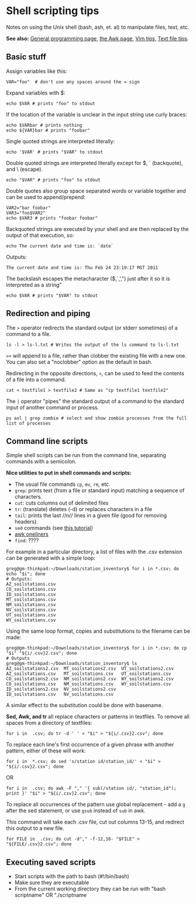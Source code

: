 # Shell scripting tips

Notes on using the Unix shell (bash, ash, et. al) to manipulate files,
text, etc.

 **See also:** [General programming page](comp_programming.md), [the Awk page](comp_awk.md), [Vim tips](comp_vimtips.md), [Text file tips](comp_textfiles.md).

## Basic stuff

Assign variables like this:

    VAR="foo"  # don't use any spaces around the = sign 

Expand variables with $:

    echo $VAR # prints "foo" to stdout 

If the location of the variable is unclear in the input string use curly
braces:

~~~{.bash}
echo $VARbar # prints nothing
echo ${VAR}bar # prints "foobar"
~~~

Single quoted strings are interpreted literally:

~~~{.bash}
echo '$VAR' # prints "$VAR" to stdout
~~~

Double quoted strings are interpreted literally except for $, \`
(backquote), and \\ (escape).

~~~{.bash}
echo "$VAR" # prints "foo" to stdout 
~~~

Double quotes also group space separated words or variable together and
can be used to append/prepend:

~~~{.bash}
VAR2="bar foobar"
VAR3="foo$VAR2"
echo $VAR3 # prints "foobar foobar"
~~~

Backquoted strings are executed by your shell and are then replaced by
the output of that execution, so:

    echo The current date and time is: `date`

Outputs:

    The current date and time is: Thu Feb 24 23:19:17 MST 2011

The backslash escapes the metacharacter ($,\`,',") just after it so it
is interpreted as a string"

~~~{.bash}
echo $VAR # prints "$VAR" to stdout 
~~~

## Redirection and piping

The `>` operator redirects the standard output (or stderr sometimes)
of a command to a file.

    ls -l > ls-l.txt # Writes the output of the ls command to ls-l.txt

`>>` will append to a file, rather than clobber the existing file
with a new one. You can also set a "noclobber" option as the default in
bash.

Redirecting in the opposite directions, `<`, can be used to feed the
contents of a file into a command.

~~~{.bash}
cat < textfile1 > textfile2 # Same as "cp textfile1 textfile2"
~~~

The `|` operator "pipes" the standard output of a command to the
standard input of another command or process.

~~~{.bash}
ps axl | grep zombie # select and show zombie processes from the full list of processes
~~~


## Command line scripts

Simple shell scripts can be run from the command line, separating
commands with a semicolon.

 **Nice utilities to put in shell commands and scripts:**

* The usual file commands `cp`, `mv`, `rm`, etc.
* `grep`: prints text (from a file or standard input) matching a sequence of characters.
* `cut`: cuts columns out of delimited files
* `tr`: (translate) deletes (-d) or replaces characters in a file
* `tail`: prints the last //n// lines in a given file (good for removing headers).
* `sed` commands (see [this tutorial](http://www.grymoire.com/Unix/Sed.html))
* [awk oneliners](comp_awk.md)
* `find`: ????

For example in a particular directory, a list of files with the .csv
extension can be generated with a simple loop:

~~~{.bash}
greg@gm-thinkpad:~/Downloads/station_inventory$ for i in *.csv; do echo "$i"; done
# Outputs:
AZ_soilstations.csv
CO_soilstations.csv
ID_soilstations.csv
MT_soilstations.csv
NM_soilstations.csv
NV_soilstations.csv
UT_soilstations.csv
WY_soilstations.csv
~~~

Using the same loop format, copies and substitutions to the filename can
be made:

~~~{.bash}
greg@gm-thinkpad:~/Downloads/station_inventory$ for i in *.csv; do cp "$i" "${i/.csv}2.csv"; done
# Outputs
greg@gm-thinkpad:~/Downloads/station_inventory$ ls
AZ_soilstations2.csv  MT_soilstations2.csv  UT_soilstations2.csv
AZ_soilstations.csv   MT_soilstations.csv   UT_soilstations.csv
CO_soilstations2.csv  NM_soilstations2.csv  WY_soilstations2.csv
CO_soilstations.csv   NM_soilstations.csv   WY_soilstations.csv
ID_soilstations2.csv  NV_soilstations2.csv
ID_soilstations.csv   NV_soilstations.csv
~~~

A similar effect to the substitution could be done with basename.

**Sed, Awk, and tr** all replace characters or patterns in textfiles. To remove all spaces from a directory of textfiles:

~~~{.bash}
for i in  .csv; do tr -d ' ' < "$i" > "${i/.csv}2.csv"; done
~~~

To replace each line's first occurrence of a given phrase with another pattern, either of these will work:

~~~{.bash}
for i in  *.csv; do sed 's/station id/station_id/' < "$i" >  "${i/.csv}2.csv"; done
~~~

OR  

~~~{.bash}
for i in  .csv; do awk -F "," '{ sub(/station id/, "station_id"); print }' "$i" > "${i/.csv}2.csv"; done
~~~

To replace all occurrences of the pattern use global replacement - add a `g` after the sed statement, or use `gsub` instead of `sub` in awk.

This command will take each .csv file, cut out columns 13-15, and
redirect this output to a new file.

~~~{.bash}
for FILE in  .csv; do cut -d"," -f-12,16- "$FILE" > "${FILE/.csv}2.csv"; done 
~~~

## Executing saved scripts

- Start scripts with the path to bash (#!/bin/bash)
- Make sure they are executable
- From the current working directory they can be run with "bash scriptname" OR "./scriptname
